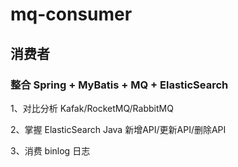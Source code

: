 # mq-consumer
## 消费者
### 整合 Spring + MyBatis + MQ + ElasticSearch

1、对比分析 Kafak/RocketMQ/RabbitMQ

2、掌握 ElasticSearch Java 新增API/更新API/删除API

3、消费 binlog 日志
